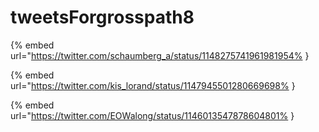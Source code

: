 # tweetsForgrosspath8

{% embed url="https://twitter.com/schaumberg_a/status/1148275741961981954% }

{% embed url="https://twitter.com/kis_lorand/status/1147945501280669698% }

{% embed url="https://twitter.com/EOWalong/status/1146013547878604801% }

